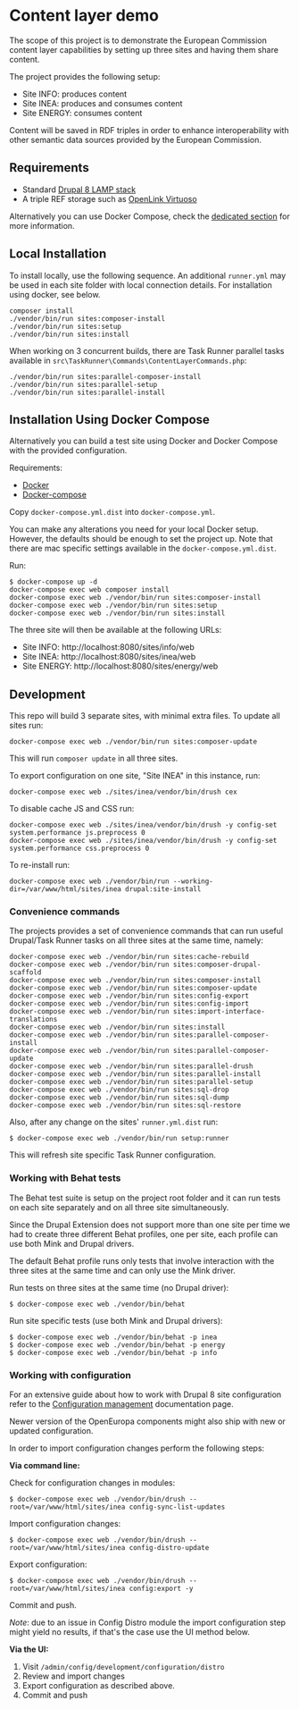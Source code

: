 # Content layer demo

The scope of this project is to demonstrate the European Commission content layer capabilities by setting up three sites
and having them share content.

The project provides the following setup:

- Site INFO: produces content
- Site INEA: produces and consumes content
- Site ENERGY: consumes content

Content will be saved in RDF triples in order to enhance interoperability with other semantic data sources provided by
the European Commission.

## Requirements

- Standard [Drupal 8 LAMP stack](https://www.drupal.org/docs/8/system-requirements)
- A triple REF storage such as [OpenLink Virtuoso](https://virtuoso.openlinksw.com)

Alternatively you can use Docker Compose, check the [dedicated section](#installation-using-docker-compose)
for more information.

## Local Installation

To install locally, use the following sequence. An additional `runner.yml` may be used in each site folder with local
connection details. For installation using docker, see below.

```
composer install
./vendor/bin/run sites:composer-install
./vendor/bin/run sites:setup
./vendor/bin/run sites:install
```

When working on 3 concurrent builds, there are Task Runner parallel tasks available in
`src\TaskRunner\Commands\ContentLayerCommands.php`:

```
./vendor/bin/run sites:parallel-composer-install
./vendor/bin/run sites:parallel-setup
./vendor/bin/run sites:parallel-install
```

## Installation Using Docker Compose

Alternatively you can build a test site using Docker and Docker Compose with the provided configuration.

Requirements:

- [Docker](https://www.docker.com/get-docker)
- [Docker-compose](https://docs.docker.com/compose/)

Copy `docker-compose.yml.dist` into `docker-compose.yml`.

You can make any alterations you need for your local Docker setup. However, the defaults should be enough to set the
project up. Note that there are mac specific settings available in the `docker-compose.yml.dist`.

Run:

```
$ docker-compose up -d
docker-compose exec web composer install
docker-compose exec web ./vendor/bin/run sites:composer-install
docker-compose exec web ./vendor/bin/run sites:setup
docker-compose exec web ./vendor/bin/run sites:install
```

The three site will then be available at the following URLs:

- Site INFO: http://localhost:8080/sites/info/web
- Site INEA: http://localhost:8080/sites/inea/web
- Site ENERGY: http://localhost:8080/sites/energy/web

## Development

This repo will build 3 separate sites, with minimal extra files. To update all sites run:

```
docker-compose exec web ./vendor/bin/run sites:composer-update
```

This will run `composer update` in all three sites.

To export configuration on one site, "Site INEA" in this instance, run:

```
docker-compose exec web ./sites/inea/vendor/bin/drush cex
```

To disable cache JS and CSS run:

```
docker-compose exec web ./sites/inea/vendor/bin/drush -y config-set system.performance js.preprocess 0
docker-compose exec web ./sites/inea/vendor/bin/drush -y config-set system.performance css.preprocess 0
```

To re-install run:

```
docker-compose exec web ./vendor/bin/run --working-dir=/var/www/html/sites/inea drupal:site-install
```

### Convenience commands

The projects provides a set of convenience commands that can run useful Drupal/Task Runner tasks on all three sites at
the same time, namely:

```
docker-compose exec web ./vendor/bin/run sites:cache-rebuild
docker-compose exec web ./vendor/bin/run sites:composer-drupal-scaffold
docker-compose exec web ./vendor/bin/run sites:composer-install
docker-compose exec web ./vendor/bin/run sites:composer-update
docker-compose exec web ./vendor/bin/run sites:config-export
docker-compose exec web ./vendor/bin/run sites:config-import
docker-compose exec web ./vendor/bin/run sites:import-interface-translations
docker-compose exec web ./vendor/bin/run sites:install
docker-compose exec web ./vendor/bin/run sites:parallel-composer-install
docker-compose exec web ./vendor/bin/run sites:parallel-composer-update
docker-compose exec web ./vendor/bin/run sites:parallel-drush
docker-compose exec web ./vendor/bin/run sites:parallel-install
docker-compose exec web ./vendor/bin/run sites:parallel-setup
docker-compose exec web ./vendor/bin/run sites:sql-drop
docker-compose exec web ./vendor/bin/run sites:sql-dump
docker-compose exec web ./vendor/bin/run sites:sql-restore
```

Also, after any change on the sites' `runner.yml.dist` run:

```
$ docker-compose exec web ./vendor/bin/run setup:runner
```

This will refresh site specific Task Runner configuration.

### Working with Behat tests

The Behat test suite is setup on the project root folder and it can run tests on each site separately and on all three
site simultaneously.

Since the Drupal Extension does not support more than one site per time we had to create three different Behat profiles,
one per site, each profile can use both Mink and Drupal drivers.

The default Behat profile runs only tests that involve interaction with the three sites at the same time and can only
use the Mink driver.

Run tests on three sites at the same time (no Drupal driver):

```
$ docker-compose exec web ./vendor/bin/behat
```

Run site specific tests (use both Mink and Drupal drivers):

```
$ docker-compose exec web ./vendor/bin/behat -p inea
$ docker-compose exec web ./vendor/bin/behat -p energy
$ docker-compose exec web ./vendor/bin/behat -p info
```

### Working with configuration

For an extensive guide about how to work with Drupal 8 site configuration refer to the
[Configuration management](https://www.drupal.org/docs/8/configuration-management) documentation page.

Newer version of the OpenEuropa components might also ship with new or updated configuration.

In order to import configuration changes perform the following steps:

**Via command line:**

Check for configuration changes in modules:

```
$ docker-compose exec web ./vendor/bin/drush --root=/var/www/html/sites/inea config-sync-list-updates
```

Import configuration changes:

```
$ docker-compose exec web ./vendor/bin/drush --root=/var/www/html/sites/inea config-distro-update
```

Export configuration:

```
$ docker-compose exec web ./vendor/bin/drush --root=/var/www/html/sites/inea config:export -y
```

Commit and push.

*Note*: due to an issue in Config Distro module the import configuration step might yield no results, if that's the case
use the UI method below.

**Via the UI:**

1. Visit `/admin/config/development/configuration/distro`
2. Review and import changes
3. Export configuration as described above.
4. Commit and push

